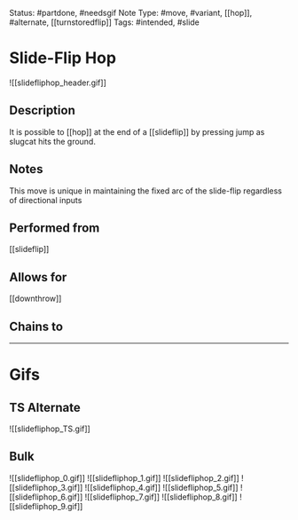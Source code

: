 Status: #partdone, #needsgif 
Note Type: #move, #variant, [[hop]], #alternate, [[turnstoredflip]]
Tags: #intended, #slide 

# Slide-Flip Hop
![[slidefliphop_header.gif]]
## Description
It is possible to [[hop]] at the end of a [[slideflip]] by pressing jump as slugcat hits the ground. 

## Notes
This move is unique in maintaining the fixed arc of the slide-flip regardless of directional inputs

## Performed from
[[slideflip]]

## Allows for
[[downthrow]]

## Chains to


___
# Gifs
## TS Alternate
![[slidefliphop_TS.gif]]
## Bulk
![[slidefliphop_0.gif]]
![[slidefliphop_1.gif]]
![[slidefliphop_2.gif]]
![[slidefliphop_3.gif]]
![[slidefliphop_4.gif]]
![[slidefliphop_5.gif]]
![[slidefliphop_6.gif]]
![[slidefliphop_7.gif]]
![[slidefliphop_8.gif]]
![[slidefliphop_9.gif]]